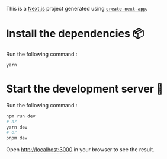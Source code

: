 This is a [Next.js](https://nextjs.org/) project generated using [`create-next-app`](https://github.com/vercel/next.js/tree/canary/packages/create-next-app).

# Install the dependencies 📦

Run the following command :

```bash
yarn
```

# Start the development server 🚀

Run the following command :

```bash
npm run dev
# or
yarn dev
# or
pnpm dev
```

Open [http://localhost:3000](http://localhost:3000) in your browser to see the result.
